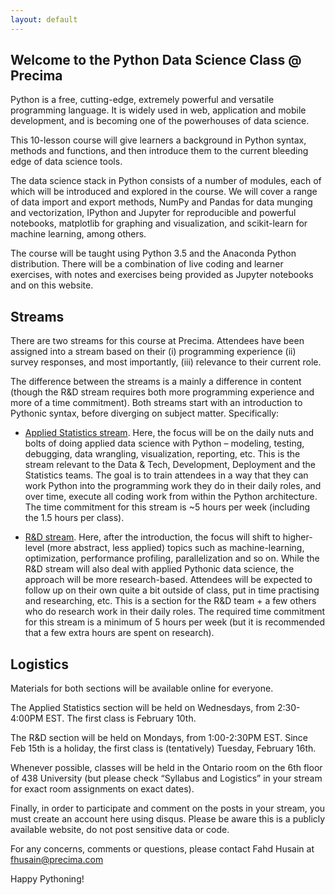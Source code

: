 ```yaml
---
layout: default
---
```


## Welcome to the Python Data Science Class @ Precima

Python is a free, cutting-edge, extremely powerful and versatile programming language. It is widely used in web, application and mobile development, and is becoming one of the powerhouses of data science.

This 10-lesson course will give learners a background in Python syntax, methods and functions, and then introduce them to the current bleeding edge of data science tools.

The data science stack in Python consists of a number of modules, each of which will be introduced and explored in the course. We will cover a range of data import and export methods, NumPy and Pandas for data munging and vectorization, IPython and Jupyter for reproducible and powerful notebooks, matplotlib for graphing and visualization, and scikit-learn for machine learning, among others.

The course will be taught using Python 3.5 and the Anaconda Python distribution. There will be a combination of live coding and learner exercises, with notes and exercises being provided as Jupyter notebooks and on this website.

## Streams

There are two streams for this course at Precima. Attendees have been assigned into a stream based on their (i) programming experience (ii) survey responses, and most importantly, (iii) relevance to their current role.

The difference between the streams is a mainly a difference in content (though the R&D stream requires both more programming experience and more of a time commitment). Both streams start with an introduction to Pythonic syntax, before diverging on subject matter. Specifically:

* [Applied Statistics stream](/pythoncourse/tag/Applied%20Statistics%20stream/). Here, the focus will be on the daily nuts and bolts of doing applied data science with Python – modeling, testing, debugging, data wrangling, visualization, reporting, etc. This is the stream relevant to the Data & Tech, Development, Deployment and the Statistics teams. The goal is to train attendees in a way that they can work Python into the programming work they do in their daily roles, and over time, execute all coding work from within the Python architecture. The time commitment for this stream is ~5 hours per week (including the 1.5 hours per class).

* [R&D stream](/pythoncourse/tag/R&D%20stream/). Here, after the introduction, the focus will shift to higher-level (more abstract, less applied) topics such as machine-learning, optimization, performance profiling, parallelization and so on. While the R&D stream will also deal with applied Pythonic data science, the approach will be more research-based. Attendees will be expected to follow up on their own quite a bit outside of class, put in time practising and researching, etc. This is a section for the R&D team + a few others who do research work in their daily roles. The required time commitment for this stream is a minimum of 5 hours per week (but it is recommended that a few extra hours are spent on research).


## Logistics

Materials for both sections will be available online for everyone.

The Applied Statistics section will be held on Wednesdays, from 2:30-4:00PM EST. The first class is February 10th.

The R&D section will be held on Mondays, from 1:00-2:30PM EST. Since Feb 15th is a holiday, the first class is (tentatively) Tuesday, February 16th.

Whenever possible, classes will be held in the Ontario room on the 6th floor of 438 University (but please check “Syllabus and Logistics” in your stream for exact room assignments on exact dates).

Finally, in order to participate and comment on the posts in your stream, you must create an account here using disqus. Please be aware this is a publicly available website, do not post sensitive data or code.

For any concerns, comments or questions, please contact Fahd Husain at fhusain@precima.com

Happy Pythoning!
